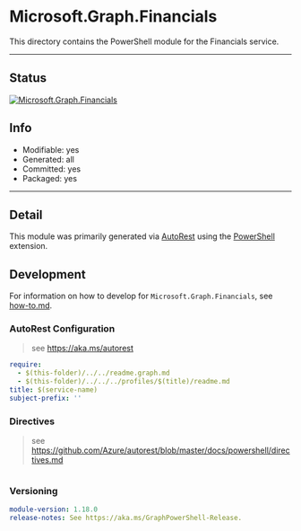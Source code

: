 <!-- region Generated -->
# Microsoft.Graph.Financials
This directory contains the PowerShell module for the Financials service.

---
## Status
[![Microsoft.Graph.Financials](https://img.shields.io/powershellgallery/v/Microsoft.Graph.Financials.svg?style=flat-square&label=Microsoft.Graph.Financials "Microsoft.Graph.Financials")](https://www.powershellgallery.com/packages/Microsoft.Graph.Financials/)

## Info
- Modifiable: yes
- Generated: all
- Committed: yes
- Packaged: yes

---
## Detail
This module was primarily generated via [AutoRest](https://github.com/Azure/autorest) using the [PowerShell](https://github.com/Azure/autorest.powershell) extension.

## Development
For information on how to develop for `Microsoft.Graph.Financials`, see [how-to.md](how-to.md).
<!-- endregion -->

### AutoRest Configuration

> see https://aka.ms/autorest

``` yaml
require:
  - $(this-folder)/../../readme.graph.md
  - $(this-folder)/../../../profiles/$(title)/readme.md
title: $(service-name)
subject-prefix: ''

```

### Directives

> see https://github.com/Azure/autorest/blob/master/docs/powershell/directives.md

``` yaml
```
### Versioning

``` yaml
module-version: 1.18.0
release-notes: See https://aka.ms/GraphPowerShell-Release.
```
